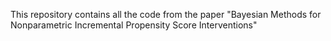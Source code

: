 This repository contains all the code from the paper "Bayesian Methods for Nonparametric Incremental Propensity Score Interventions"
